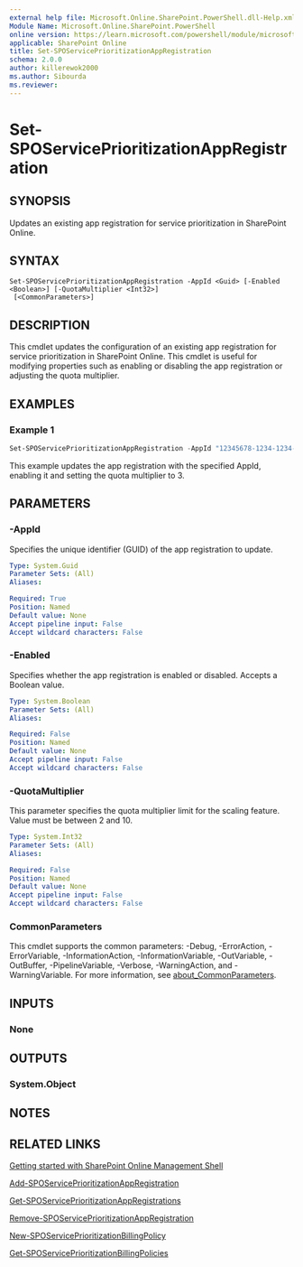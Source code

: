 ```yaml
---
external help file: Microsoft.Online.SharePoint.PowerShell.dll-Help.xml
Module Name: Microsoft.Online.SharePoint.PowerShell
online version: https://learn.microsoft.com/powershell/module/microsoft.online.sharepoint.powershell/Set-SPOServicePrioritizationAppRegistration
applicable: SharePoint Online
title: Set-SPOServicePrioritizationAppRegistration
schema: 2.0.0
author: killerewok2000
ms.author: Sibourda
ms.reviewer:
---
```


# Set-SPOServicePrioritizationAppRegistration

## SYNOPSIS
Updates an existing app registration for service prioritization in SharePoint Online.

## SYNTAX

```
Set-SPOServicePrioritizationAppRegistration -AppId <Guid> [-Enabled <Boolean>] [-QuotaMultiplier <Int32>]
 [<CommonParameters>]
```

## DESCRIPTION
This cmdlet updates the configuration of an existing app registration for service prioritization in SharePoint Online. This cmdlet is useful for modifying properties such as enabling or disabling the app registration or adjusting the quota multiplier.

## EXAMPLES

### Example 1
```powershell
Set-SPOServicePrioritizationAppRegistration -AppId "12345678-1234-1234-1234-1234567890ab" -Enabled $true -QuotaMultiplier 3
```
This example updates the app registration with the specified AppId, enabling it and setting the quota multiplier to 3.

## PARAMETERS

### -AppId
Specifies the unique identifier (GUID) of the app registration to update.

```yaml
Type: System.Guid
Parameter Sets: (All)
Aliases:

Required: True
Position: Named
Default value: None
Accept pipeline input: False
Accept wildcard characters: False
```

### -Enabled
Specifies whether the app registration is enabled or disabled. Accepts a Boolean value.

```yaml
Type: System.Boolean
Parameter Sets: (All)
Aliases:

Required: False
Position: Named
Default value: None
Accept pipeline input: False
Accept wildcard characters: False
```

### -QuotaMultiplier
This parameter specifies the quota multiplier limit for the scaling feature. Value must be between 2 and 10.

```yaml
Type: System.Int32
Parameter Sets: (All)
Aliases:

Required: False
Position: Named
Default value: None
Accept pipeline input: False
Accept wildcard characters: False
```

### CommonParameters
This cmdlet supports the common parameters: -Debug, -ErrorAction, -ErrorVariable, -InformationAction, -InformationVariable, -OutVariable, -OutBuffer, -PipelineVariable, -Verbose, -WarningAction, and -WarningVariable. For more information, see [about_CommonParameters](https://go.microsoft.com/fwlink/?LinkID=113216).

## INPUTS

### None

## OUTPUTS

### System.Object

## NOTES

## RELATED LINKS

[Getting started with SharePoint Online Management Shell](/powershell/sharepoint/sharepoint-online/connect-sharepoint-online)

[Add-SPOServicePrioritizationAppRegistration](./Add-SPOServicePrioritizationAppRegistration.md)

[Get-SPOServicePrioritizationAppRegistrations](./Get-SPOServicePrioritizationAppRegistrations.md)

[Remove-SPOServicePrioritizationAppRegistration](./Remove-SPOServicePrioritizationAppRegistration.md)

[New-SPOServicePrioritizationBillingPolicy](./New-SPOServicePrioritizationBillingPolicy.md)

[Get-SPOServicePrioritizationBillingPolicies](./Get-SPOServicePrioritizationBillingPolicies.md)
